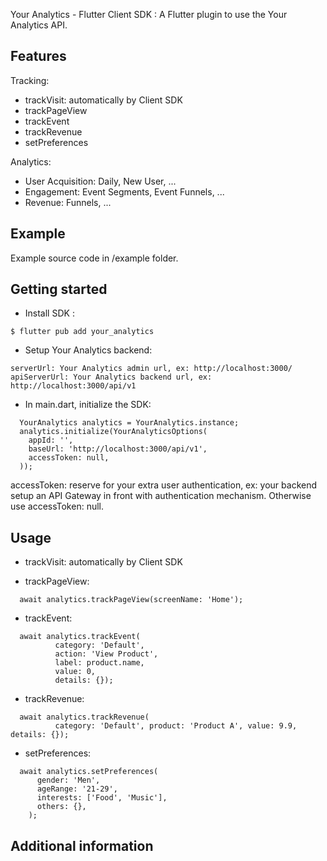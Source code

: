 Your Analytics - Flutter Client SDK :
A Flutter plugin to use the Your Analytics API.

## Features

Tracking:

- trackVisit: automatically by Client SDK
- trackPageView
- trackEvent
- trackRevenue
- setPreferences

Analytics:

- User Acquisition: Daily, New User, ...
- Engagement: Event Segments, Event Funnels, ...
- Revenue: Funnels, ...

## Example

Example source code in /example folder.

## Getting started

- Install SDK :

```
$ flutter pub add your_analytics
```

- Setup Your Analytics backend:

```
serverUrl: Your Analytics admin url, ex: http://localhost:3000/
apiServerUrl: Your Analytics backend url, ex: http://localhost:3000/api/v1
```

- In main.dart, initialize the SDK:

```
  YourAnalytics analytics = YourAnalytics.instance;
  analytics.initialize(YourAnalyticsOptions(
    appId: '',
    baseUrl: 'http://localhost:3000/api/v1',
    accessToken: null,
  ));
```

accessToken: reserve for your extra user authentication, ex: your backend setup an API Gateway in front with authentication mechanism. Otherwise use accessToken: null.

## Usage

- trackVisit: automatically by Client SDK

- trackPageView:

```
  await analytics.trackPageView(screenName: 'Home');
```

- trackEvent:

```
  await analytics.trackEvent(
          category: 'Default',
          action: 'View Product',
          label: product.name,
          value: 0,
          details: {});
```

- trackRevenue:

```
  await analytics.trackRevenue(
          category: 'Default', product: 'Product A', value: 9.9, details: {});
```

- setPreferences:

```
  await analytics.setPreferences(
      gender: 'Men',
      ageRange: '21-29',
      interests: ['Food', 'Music'],
      others: {},
    );
```

## Additional information
